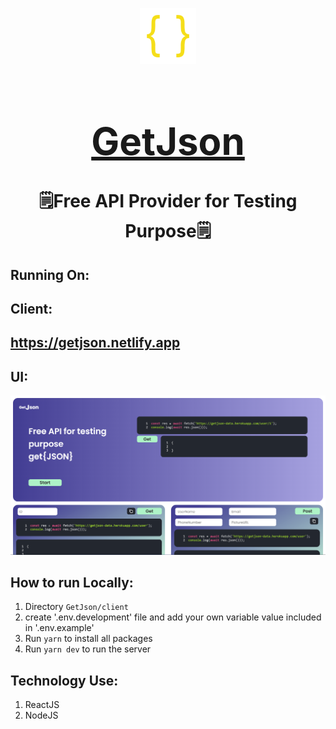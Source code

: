 <div align="center">

[<img src="../appicon.png" style="width:90px;" alt="app Icon"/><h1 style="font-size:60px; width:100%;">GetJson</h1>](../appicon.png)

# 🗒️Free API Provider for Testing Purpose🗒️

</div>

## Running On:
## Client:
[<h2>https://getjson.netlify.app</h2>](https://getjson.netlify.app)

## UI:
[<img src="../interface/Home.png" alt="Home"></img>](../interface/Home.png)

## How to run Locally:
1. Directory `GetJson/client`
2. create '.env.development' file and add your own variable value included in '.env.example'
3. Run `yarn` to install all packages
4. Run `yarn dev` to run the server

## Technology Use:
1. ReactJS
2. NodeJS
